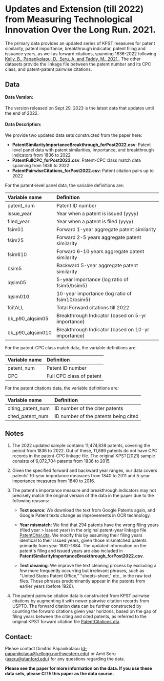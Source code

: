 # Updates and Extension (till 2022) from Measuring Technological Innovation Over the Long Run. 2021. 

The primary data provides an updated series of KPST measures for patent similarity, patent importance, breakthrough indicator, patent filing and issuance years, as well as forward citations, spanning 1836-2022 following [Kelly, B., Papanikolaou, D., Seru, A. and Taddy, M., 2021.](https://www.aeaweb.org/articles?id=10.1257/aeri.20190499). The other datasets provide the linkage file between the patent number and its CPC class, and patent-patent pairwise citations.



## Data

#### Data Version:

The version released on Sept 29, 2023 is the latest data that updates until the end of 2022.


#### Data Description:

We provide two updated data sets constructed from the paper here:

- **PatentSimilarityImportanceBreakthrough_forPost2022.csv**: Patent level panel data with patent similarities, importance, and breakthrough indicators from 1836 to 2022
- **PatentFullCPC_forPost2022.csv**: Patent-CPC class match data spanning from 1836 to 2022
- **PatentPairwiseCitations_forPost2022.csv**: Patent citation pairs up to 2022


For the patent-level panel data, the variable definitions are:

| Variable name   | Definition                                                |
| :-------------- | :-------------------------------------------------------- |
| patent\_num            | Patent ID number                                          |
| issue\_year      | Year when a patent is issued (yyyy)                       |
| filed\_year      | Year when a patent is filed (yyyy)                        |
| fsim01          | Forward 1-year aggregate patent similarity                |
| fsim25          | Forward 2-5 years aggregate patent similarity             |
| fsim610         | Forward 6-10 years aggregate patent similarity            |
| bsim5           | Backward 5-year aggregate patent similarity    |
| lqsim05         | 5-year importance (log ratio of fsim5/bsim5)              |
| lqsim010        | 10-year importance (log ratio of fsim10/bsim5)            |
| fcitALL         | Total Forward citations till 2022                        |
| bk\_p90\_alqsim05 | Breakthrough Indicator (based on 5-yr importance)         |
| bk\_p90\_alqsim010| Breakthrough Indicator (based on 10-yr importance)        |



For the patent-CPC class match data, the variable definitions are:

| Variable name | Definition                             |
| :------------ | :------------------------------------- |
| patent\_num          | Patent ID number                       |
| CPC           | Full CPC class of patent             |


For the patent citations data, the variable definitions are:

| Variable name | Definition                             |
| :------------ | :------------------------------------- |
| citing\_patent\_num | ID number of the citer patents |
| cited\_patent\_num  | ID number of the patents being cited  |





## Notes

1. The 2022 updated sample contains 11,474,838 patents, covering the period from 1836 to 2022. Out of these, 11,899 patents do not have CPC records in the patent-CPC linkage file. The original KPST(2021) sample consists of 9,072,704 patents from 1836 to 2015.

2. Given the specified forward and backward year ranges, our data covers patents‘ 10-year importance measures from 1840 to 2011 and 5-year importance measures from 1840 to 2016. 

3. The patent's importance measure and breakthrough indicators may not precisely match the original version of the data in the paper due to the following reasons:

    - **Text source**: We download the text from Google Patents again, and Google Patent texts change as improvements in OCR technology.
  
    - **Year mismatch**: We find that 294 patents have the wrong filing years (filed year > issued year) in the original patent-year linkage file [PatentChar.dta](https://github.com/KPSS2017/Measuring-Technological-Innovation-Over-the-Long-Run-Replication-Kit/blob/master/input_data/PatentChar.dta.zip). We modify this by assuming their filing years identical to their issued years, given those mismatched patents primarily from year 1882-1884. The updated information on the patent's filing and issued years are also included in **PatentSimilarityImportanceBreakthrough_forPost2022.csv**.
  
    - **Text cleaning**: We improve the text cleaning process by excluding a few more frequently occurring but irrelevant phrases, such as "United States Patent Office," "sheets-sheet," etc., in the raw text files. Those phrases predominantly appear in the patents from earlier years (before 1926).

4. The patent pairwise citation data is constructed from KPST pairwise citations by augmenting it with newer pairwise citation records from USPTO. The forward citation data can be further constructed by counting the forward citations given year horizons, based on the gap of filing years between the citing and cited patents, as referred to the original KPST forward citation file [PatentCitations.dta](https://github.com/KPSS2017/Measuring-Technological-Innovation-Over-the-Long-Run-Replication-Kit/blob/master/input_data/PatentCitations.dta.zip).





## Contact:

Please contact Dimitris Papanikolaou (d-papanikolaou@kellogg.northwestern.edu) or Amit Seru (aseru@stanford.edu) for any questions regarding the data.

**Please see the paper for more information on the data. If you use these data sets, please CITE this paper as the data source.**
